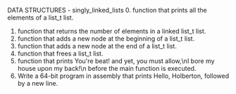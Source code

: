 DATA STRUCTURES - singly_linked_lists
0. function that prints all the elements of a list_t list.
1. function that returns the number of elements in a linked list_t list.
2. function that adds a new node at the beginning of a list_t list.
3. function that adds a new node at the end of a list_t list.
4. function that frees a list_t list.
5. function that prints You're beat! and yet, you must allow,\nI bore my house upon my back!\n before the main function is executed.
6. Write a 64-bit program in assembly that prints Hello, Holberton, followed by a new line.
